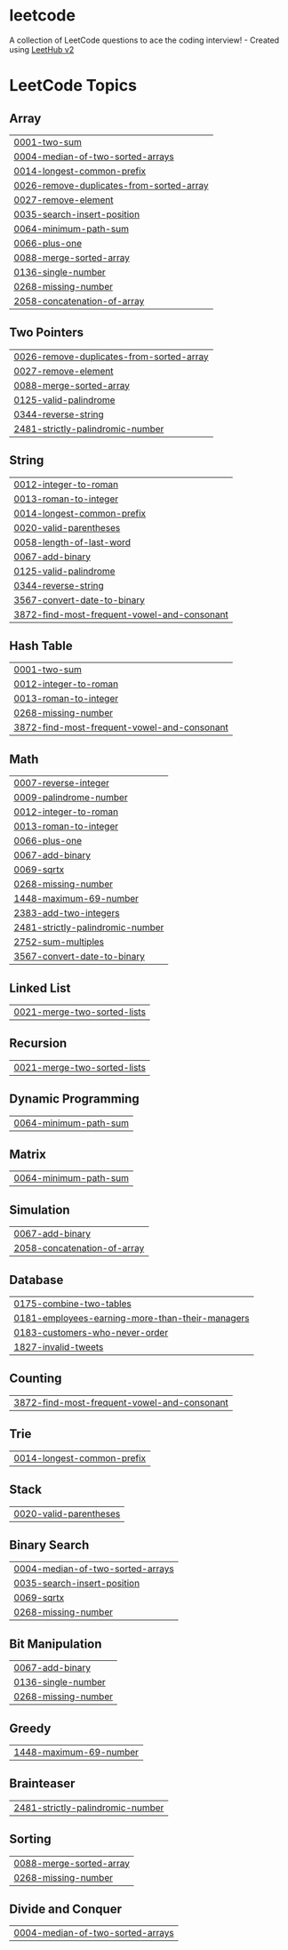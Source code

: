 # leetcode
A collection of LeetCode questions to ace the coding interview! - Created using [LeetHub v2](https://github.com/arunbhardwaj/LeetHub-2.0)

<!---LeetCode Topics Start-->
# LeetCode Topics
## Array
|  |
| ------- |
| [0001-two-sum](https://github.com/Muhammedshibil-123/leetcode/tree/master/0001-two-sum) |
| [0004-median-of-two-sorted-arrays](https://github.com/Muhammedshibil-123/leetcode/tree/master/0004-median-of-two-sorted-arrays) |
| [0014-longest-common-prefix](https://github.com/Muhammedshibil-123/leetcode/tree/master/0014-longest-common-prefix) |
| [0026-remove-duplicates-from-sorted-array](https://github.com/Muhammedshibil-123/leetcode/tree/master/0026-remove-duplicates-from-sorted-array) |
| [0027-remove-element](https://github.com/Muhammedshibil-123/leetcode/tree/master/0027-remove-element) |
| [0035-search-insert-position](https://github.com/Muhammedshibil-123/leetcode/tree/master/0035-search-insert-position) |
| [0064-minimum-path-sum](https://github.com/Muhammedshibil-123/leetcode/tree/master/0064-minimum-path-sum) |
| [0066-plus-one](https://github.com/Muhammedshibil-123/leetcode/tree/master/0066-plus-one) |
| [0088-merge-sorted-array](https://github.com/Muhammedshibil-123/leetcode/tree/master/0088-merge-sorted-array) |
| [0136-single-number](https://github.com/Muhammedshibil-123/leetcode/tree/master/0136-single-number) |
| [0268-missing-number](https://github.com/Muhammedshibil-123/leetcode/tree/master/0268-missing-number) |
| [2058-concatenation-of-array](https://github.com/Muhammedshibil-123/leetcode/tree/master/2058-concatenation-of-array) |
## Two Pointers
|  |
| ------- |
| [0026-remove-duplicates-from-sorted-array](https://github.com/Muhammedshibil-123/leetcode/tree/master/0026-remove-duplicates-from-sorted-array) |
| [0027-remove-element](https://github.com/Muhammedshibil-123/leetcode/tree/master/0027-remove-element) |
| [0088-merge-sorted-array](https://github.com/Muhammedshibil-123/leetcode/tree/master/0088-merge-sorted-array) |
| [0125-valid-palindrome](https://github.com/Muhammedshibil-123/leetcode/tree/master/0125-valid-palindrome) |
| [0344-reverse-string](https://github.com/Muhammedshibil-123/leetcode/tree/master/0344-reverse-string) |
| [2481-strictly-palindromic-number](https://github.com/Muhammedshibil-123/leetcode/tree/master/2481-strictly-palindromic-number) |
## String
|  |
| ------- |
| [0012-integer-to-roman](https://github.com/Muhammedshibil-123/leetcode/tree/master/0012-integer-to-roman) |
| [0013-roman-to-integer](https://github.com/Muhammedshibil-123/leetcode/tree/master/0013-roman-to-integer) |
| [0014-longest-common-prefix](https://github.com/Muhammedshibil-123/leetcode/tree/master/0014-longest-common-prefix) |
| [0020-valid-parentheses](https://github.com/Muhammedshibil-123/leetcode/tree/master/0020-valid-parentheses) |
| [0058-length-of-last-word](https://github.com/Muhammedshibil-123/leetcode/tree/master/0058-length-of-last-word) |
| [0067-add-binary](https://github.com/Muhammedshibil-123/leetcode/tree/master/0067-add-binary) |
| [0125-valid-palindrome](https://github.com/Muhammedshibil-123/leetcode/tree/master/0125-valid-palindrome) |
| [0344-reverse-string](https://github.com/Muhammedshibil-123/leetcode/tree/master/0344-reverse-string) |
| [3567-convert-date-to-binary](https://github.com/Muhammedshibil-123/leetcode/tree/master/3567-convert-date-to-binary) |
| [3872-find-most-frequent-vowel-and-consonant](https://github.com/Muhammedshibil-123/leetcode/tree/master/3872-find-most-frequent-vowel-and-consonant) |
## Hash Table
|  |
| ------- |
| [0001-two-sum](https://github.com/Muhammedshibil-123/leetcode/tree/master/0001-two-sum) |
| [0012-integer-to-roman](https://github.com/Muhammedshibil-123/leetcode/tree/master/0012-integer-to-roman) |
| [0013-roman-to-integer](https://github.com/Muhammedshibil-123/leetcode/tree/master/0013-roman-to-integer) |
| [0268-missing-number](https://github.com/Muhammedshibil-123/leetcode/tree/master/0268-missing-number) |
| [3872-find-most-frequent-vowel-and-consonant](https://github.com/Muhammedshibil-123/leetcode/tree/master/3872-find-most-frequent-vowel-and-consonant) |
## Math
|  |
| ------- |
| [0007-reverse-integer](https://github.com/Muhammedshibil-123/leetcode/tree/master/0007-reverse-integer) |
| [0009-palindrome-number](https://github.com/Muhammedshibil-123/leetcode/tree/master/0009-palindrome-number) |
| [0012-integer-to-roman](https://github.com/Muhammedshibil-123/leetcode/tree/master/0012-integer-to-roman) |
| [0013-roman-to-integer](https://github.com/Muhammedshibil-123/leetcode/tree/master/0013-roman-to-integer) |
| [0066-plus-one](https://github.com/Muhammedshibil-123/leetcode/tree/master/0066-plus-one) |
| [0067-add-binary](https://github.com/Muhammedshibil-123/leetcode/tree/master/0067-add-binary) |
| [0069-sqrtx](https://github.com/Muhammedshibil-123/leetcode/tree/master/0069-sqrtx) |
| [0268-missing-number](https://github.com/Muhammedshibil-123/leetcode/tree/master/0268-missing-number) |
| [1448-maximum-69-number](https://github.com/Muhammedshibil-123/leetcode/tree/master/1448-maximum-69-number) |
| [2383-add-two-integers](https://github.com/Muhammedshibil-123/leetcode/tree/master/2383-add-two-integers) |
| [2481-strictly-palindromic-number](https://github.com/Muhammedshibil-123/leetcode/tree/master/2481-strictly-palindromic-number) |
| [2752-sum-multiples](https://github.com/Muhammedshibil-123/leetcode/tree/master/2752-sum-multiples) |
| [3567-convert-date-to-binary](https://github.com/Muhammedshibil-123/leetcode/tree/master/3567-convert-date-to-binary) |
## Linked List
|  |
| ------- |
| [0021-merge-two-sorted-lists](https://github.com/Muhammedshibil-123/leetcode/tree/master/0021-merge-two-sorted-lists) |
## Recursion
|  |
| ------- |
| [0021-merge-two-sorted-lists](https://github.com/Muhammedshibil-123/leetcode/tree/master/0021-merge-two-sorted-lists) |
## Dynamic Programming
|  |
| ------- |
| [0064-minimum-path-sum](https://github.com/Muhammedshibil-123/leetcode/tree/master/0064-minimum-path-sum) |
## Matrix
|  |
| ------- |
| [0064-minimum-path-sum](https://github.com/Muhammedshibil-123/leetcode/tree/master/0064-minimum-path-sum) |
## Simulation
|  |
| ------- |
| [0067-add-binary](https://github.com/Muhammedshibil-123/leetcode/tree/master/0067-add-binary) |
| [2058-concatenation-of-array](https://github.com/Muhammedshibil-123/leetcode/tree/master/2058-concatenation-of-array) |
## Database
|  |
| ------- |
| [0175-combine-two-tables](https://github.com/Muhammedshibil-123/leetcode/tree/master/0175-combine-two-tables) |
| [0181-employees-earning-more-than-their-managers](https://github.com/Muhammedshibil-123/leetcode/tree/master/0181-employees-earning-more-than-their-managers) |
| [0183-customers-who-never-order](https://github.com/Muhammedshibil-123/leetcode/tree/master/0183-customers-who-never-order) |
| [1827-invalid-tweets](https://github.com/Muhammedshibil-123/leetcode/tree/master/1827-invalid-tweets) |
## Counting
|  |
| ------- |
| [3872-find-most-frequent-vowel-and-consonant](https://github.com/Muhammedshibil-123/leetcode/tree/master/3872-find-most-frequent-vowel-and-consonant) |
## Trie
|  |
| ------- |
| [0014-longest-common-prefix](https://github.com/Muhammedshibil-123/leetcode/tree/master/0014-longest-common-prefix) |
## Stack
|  |
| ------- |
| [0020-valid-parentheses](https://github.com/Muhammedshibil-123/leetcode/tree/master/0020-valid-parentheses) |
## Binary Search
|  |
| ------- |
| [0004-median-of-two-sorted-arrays](https://github.com/Muhammedshibil-123/leetcode/tree/master/0004-median-of-two-sorted-arrays) |
| [0035-search-insert-position](https://github.com/Muhammedshibil-123/leetcode/tree/master/0035-search-insert-position) |
| [0069-sqrtx](https://github.com/Muhammedshibil-123/leetcode/tree/master/0069-sqrtx) |
| [0268-missing-number](https://github.com/Muhammedshibil-123/leetcode/tree/master/0268-missing-number) |
## Bit Manipulation
|  |
| ------- |
| [0067-add-binary](https://github.com/Muhammedshibil-123/leetcode/tree/master/0067-add-binary) |
| [0136-single-number](https://github.com/Muhammedshibil-123/leetcode/tree/master/0136-single-number) |
| [0268-missing-number](https://github.com/Muhammedshibil-123/leetcode/tree/master/0268-missing-number) |
## Greedy
|  |
| ------- |
| [1448-maximum-69-number](https://github.com/Muhammedshibil-123/leetcode/tree/master/1448-maximum-69-number) |
## Brainteaser
|  |
| ------- |
| [2481-strictly-palindromic-number](https://github.com/Muhammedshibil-123/leetcode/tree/master/2481-strictly-palindromic-number) |
## Sorting
|  |
| ------- |
| [0088-merge-sorted-array](https://github.com/Muhammedshibil-123/leetcode/tree/master/0088-merge-sorted-array) |
| [0268-missing-number](https://github.com/Muhammedshibil-123/leetcode/tree/master/0268-missing-number) |
## Divide and Conquer
|  |
| ------- |
| [0004-median-of-two-sorted-arrays](https://github.com/Muhammedshibil-123/leetcode/tree/master/0004-median-of-two-sorted-arrays) |
<!---LeetCode Topics End-->